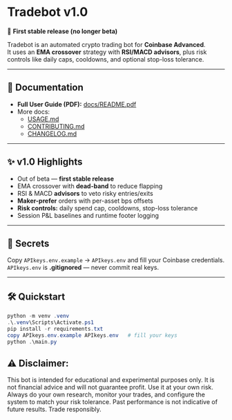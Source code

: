 # Tradebot v1.0

🚀 **First stable release (no longer beta)**

Tradebot is an automated crypto trading bot for **Coinbase Advanced**.  
It uses an **EMA crossover** strategy with **RSI/MACD advisors**, plus risk controls like daily caps, cooldowns, and optional stop-loss tolerance.

---

## 📄 Documentation
- **Full User Guide (PDF):** [docs/README.pdf](docs/README.pdf)
- More docs:
  - [USAGE.md](USAGE.md)
  - [CONTRIBUTING.md](CONTRIBUTING.md)
  - [CHANGELOG.md](CHANGELOG.md)

---

## ✨ v1.0 Highlights
- Out of beta — **first stable release**
- EMA crossover with **dead-band** to reduce flapping
- RSI & MACD **advisors** to veto risky entries/exits
- **Maker-prefer** orders with per-asset bps offsets
- **Risk controls:** daily spend cap, cooldowns, stop-loss tolerance
- Session P&L baselines and runtime footer logging

---

## 🔐 Secrets
Copy `APIkeys.env.example` → `APIkeys.env` and fill your Coinbase credentials.  
`APIkeys.env` is **.gitignored** — never commit real keys.

---

## 🛠️ Quickstart
```powershell
python -m venv .venv
.\.venv\Scripts\Activate.ps1
pip install -r requirements.txt
copy APIkeys.env.example APIkeys.env   # fill your keys
python .\main.py
```

## ⚠️ Disclaimer:
This bot is intended for educational and experimental purposes only. It is not financial advice and will not guarantee profit. Use it at your own risk.
Always do your own research, monitor your trades, and configure the system to match your risk tolerance.
Past performance is not indicative of future results. Trade responsibly.

